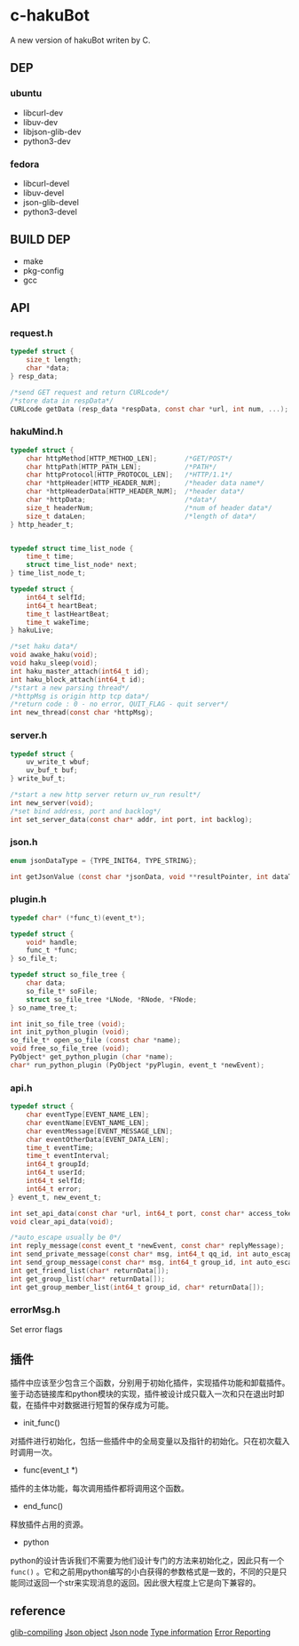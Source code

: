 # c-hakuBot
A new version of hakuBot writen by C.

## DEP

### ubuntu

+ libcurl-dev
+ libuv-dev
+ libjson-glib-dev
+ python3-dev

### fedora

+ libcurl-devel
+ libuv-devel
+ json-glib-devel
+ python3-devel

## BUILD DEP

+ make
+ pkg-config
+ gcc

## API

### request.h

```c
typedef struct {
	size_t length;
	char *data;
} resp_data;
```

```c
/*send GET request and return CURLcode*/
/*store data in respData*/
CURLcode getData (resp_data *respData, const char *url, int num, ...);
```

### hakuMind.h

```c
typedef struct {
	char httpMethod[HTTP_METHOD_LEN];		/*GET/POST*/
	char httpPath[HTTP_PATH_LEN];			/*PATH*/
	char httpProtocol[HTTP_PROTOCOL_LEN];	/*HTTP/1.1*/
	char *httpHeader[HTTP_HEADER_NUM];		/*header data name*/
	char *httpHeaderData[HTTP_HEADER_NUM];	/*header data*/
	char *httpData;							/*data*/
	size_t headerNum;						/*num of header data*/
	size_t dataLen;							/*length of data*/
} http_header_t;


typedef struct time_list_node {
	time_t time;
	struct time_list_node* next;
} time_list_node_t;

typedef struct {
	int64_t selfId;
	int64_t heartBeat;
	time_t lastHeartBeat;
	time_t wakeTime;
} hakuLive;
```


```c
/*set haku data*/
void awake_haku(void);
void haku_sleep(void);
int haku_master_attach(int64_t id);
int haku_block_attach(int64_t id);
/*start a new parsing thread*/
/*httpMsg is origin http tcp data*/
/*return code : 0 - no error, QUIT_FLAG - quit server*/
int new_thread(const char *httpMsg);
```

### server.h

```c
typedef struct {
	uv_write_t wbuf;
	uv_buf_t buf;
} write_buf_t;
```

```c
/*start a new http server return uv_run result*/
int new_server(void);
/*set bind address, port and backlog*/
int set_server_data(const char* addr, int port, int backlog);
```

### json.h

```c
enum jsonDataType = {TYPE_INIT64, TYPE_STRING};
```


```c
int getJsonValue (const char *jsonData, void **resultPointer, int dataType, const char *memberName);
```

### plugin.h

```c
typedef char* (*func_t)(event_t*);

typedef struct {
	void* handle;
	func_t *func;
} so_file_t;

typedef struct so_file_tree {
	char data;
	so_file_t* soFile;
	struct so_file_tree *LNode, *RNode, *FNode;
} so_name_tree_t;
```

```c
int init_so_file_tree (void);
int init_python_plugin (void);
so_file_t* open_so_file (const char *name);
void free_so_file_tree (void);
PyObject* get_python_plugin (char *name);
char* run_python_plugin (PyObject *pyPlugin, event_t *newEvent);
```

### api.h

```c
typedef struct {
	char eventType[EVENT_NAME_LEN];
	char eventName[EVENT_NAME_LEN];
	char eventMessage[EVENT_MESSAGE_LEN];
	char eventOtherData[EVENT_DATA_LEN];
	time_t eventTime;
	time_t eventInterval;
	int64_t groupId;
	int64_t userId;
	int64_t selfId;
	int64_t error;
} event_t, new_event_t;
```

```c
int set_api_data(const char *url, int64_t port, const char* access_token);
void clear_api_data(void);
```


```c
/*auto_escape usually be 0*/
int reply_message(const event_t *newEvent, const char* replyMessage);
int send_private_message(const char* msg, int64_t qq_id, int auto_escape);
int send_group_message(const char* msg, int64_t group_id, int auto_escape);
int get_friend_list(char* returnData[]);
int get_group_list(char* returnData[]);
int get_group_member_list(int64_t group_id, char* returnData[]);
```


### errorMsg.h
Set error flags

## 插件

插件中应该至少包含三个函数，分别用于初始化插件，实现插件功能和卸载插件。鉴于动态链接库和python模块的实现，插件被设计成只载入一次和只在退出时卸载，在插件中对数据进行短暂的保存成为可能。

+ init\_func()

对插件进行初始化，包括一些插件中的全局变量以及指针的初始化。只在初次载入时调用一次。

+ func(event\_t *)

插件的主体功能，每次调用插件都将调用这个函数。

+ end\_func()

释放插件占用的资源。

+ python

python的设计告诉我们不需要为他们设计专门的方法来初始化之，因此只有一个 ``func()`` 。它和之前用python编写的小白获得的参数格式是一致的，不同的只是只能同过返回一个str来实现消息的返回。因此很大程度上它是向下兼容的。

## reference

[glib-compiling](https://developer.gnome.org/glib/stable/glib-compiling.html)
[Json object](https://developer.gnome.org/json-glib/stable/json-glib-JSON-Object.html)
[Json node](https://developer.gnome.org/json-glib/stable/json-glib-JSON-Node.html)
[Type information](https://developer.gnome.org/gobject/stable/gobject-Type-Information.html)
[Error Reporting](https://developer.gnome.org/glib/stable/glib-Error-Reporting.html)

